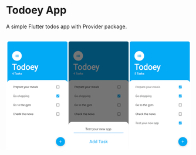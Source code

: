 # Todoey App

A simple Flutter todos app with Provider package.

<h2 align="center">
  <img src="./screenshot.png" alt="gridsome-minimal-blog" width="600px" />
  <br>
</h2>